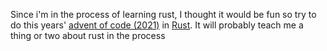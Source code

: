 Since i'm in the process of learning rust, 
I thought it would be fun so try to do this years' [advent of code (2021)](https://adventofcode.com/2021) in [Rust](https://www.rust-lang.org). 
It will probably teach me a thing or two about rust in the process
